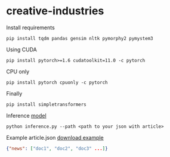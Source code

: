 # creative-industries

Install requirements

```
pip install tqdm pandas gensim nltk pymorphy2 pymystem3
```

Using CUDA
```
pip install pytorch>=1.6 cudatoolkit=11.0 -c pytorch
```

CPU only
```
pip install pytorch cpuonly -c pytorch
```

Finally
```
pip install simpletransformers
```

Inference [model](https://drive.google.com/file/d/1-2FK_LDNew7WBymhCrx_mahx_cRodDo5/view?usp=sharing)

```
python inference.py --path <path to your json with article>
```
Example article.json [download example](https://github.com/danil31219as/creative-industries/blob/main/test_article.json)
```json
{"news": ["doc1", "doc2", "doc3" ...]}
```
